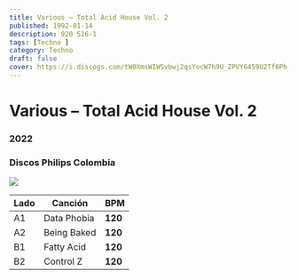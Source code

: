 ```yaml
---
title: Various – Total Acid House Vol. 2
published: 1992-01-14
description: 920 516-1
tags: [Techno ]
category: Techno
draft: false
cover: https://i.discogs.com/tW0XmsWIWSvbwj2qsYocW7h9U_ZPVY6459U2Tf6Ph-s/rs:fit/g:sm/q:90/h:586/w:600/czM6Ly9kaXNjb2dz/LWRhdGFiYXNlLWlt/YWdlcy9SLTExNjc0/ODk5LTE1MjA0NTI4/NzMtNjkxMy5qcGVn.jpeg
---
```



# Various – Total Acid House Vol. 2   

### **2022**

###	Discos Philips Colombia

![](https://i.discogs.com/tW0XmsWIWSvbwj2qsYocW7h9U_ZPVY6459U2Tf6Ph-s/rs:fit/g:sm/q:90/h:586/w:600/czM6Ly9kaXNjb2dz/LWRhdGFiYXNlLWlt/YWdlcy9SLTExNjc0/ODk5LTE1MjA0NTI4/NzMtNjkxMy5qcGVn.jpeg)



| Lado | Canción | BPM |
| --- | --- | --- |
| A1 | Data Phobia	| **120** |
| A2 | Being Baked	| **120** |
| B1 | Fatty Acid | **120** |
| B2 | Control Z | **120** |

